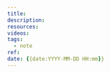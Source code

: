 ```yaml
---
title: 
description:
resources: 
videos: 
tags:
  - note
ref:
date: {{date:YYYY-MM-DD HH:mm}}
---
```


